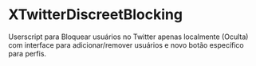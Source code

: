 # XTwitterDiscreetBlocking
Userscript para Bloquear usuários no Twitter apenas localmente (Oculta) com interface para adicionar/remover usuários e novo botão específico para perfis.

